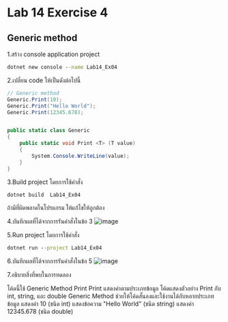 # Lab 14 Exercise 4

## Generic method

1.สร้าง console application project

```cmd
dotnet new console --name Lab14_Ex04
```

2.เปลี่ยน code ให้เป็นดังต่อไปนี้

```cs
// Generic method
Generic.Print(10);
Generic.Print("Hello World");
Generic.Print(12345.678);


public static class Generic
{
    public static void Print <T> (T value)
    {
        System.Console.WriteLine(value);
    }   
}
```

3.Build project โดยการใช้คำสั่ง

```cmd
dotnet build  Lab14_Ex04
```

ถ้ามีที่ผิดพลาดในโปรแกรม ให้แก้ไขให้ถูกต้อง

4.บันทึกผลที่ได้จากการรันคำสั่งในข้อ 3
![image](https://github.com/AnchisaPhetnoi/03376836-OOP-2566-Lab-14/assets/144197034/e11b6fea-44ca-4cbe-99e1-4dc01d412ac4)

5.Run project โดยการใช้คำสั่ง

```cmd
dotnet run --project Lab14_Ex04
```

6.บันทึกผลที่ได้จากการรันคำสั่งในข้อ 5
![image](https://github.com/AnchisaPhetnoi/03376836-OOP-2566-Lab-14/assets/144197034/6f54fc2f-d82b-44cd-9b71-553013e3e6d5)

7.อธิบายสิ่งที่พบในการทดลอง

โค้ดนี้ใช้ Generic Method Print
 Print แสดงค่าตามประเภทข้อมูล
โค้ดแสดงตัวอย่าง Print กับ int, string, และ double
Generic Method ช่วยให้โค้ดสั้นลงและใช้งานได้กับหลายประเภทข้อมูล
แสดงค่า 10 (ชนิด int)
แสดงข้อความ "Hello World" (ชนิด string)
แสดงค่า 12345.678 (ชนิด double)

